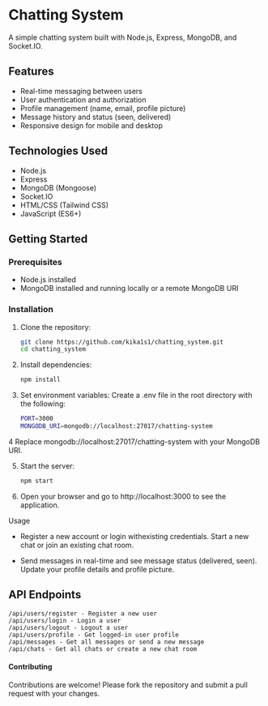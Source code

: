 # Chatting System

A simple chatting system built with Node.js, Express, MongoDB, and Socket.IO.

## Features

- Real-time messaging between users
- User authentication and authorization
- Profile management (name, email, profile picture)
- Message history and status (seen, delivered)
- Responsive design for mobile and desktop

## Technologies Used

- Node.js
- Express
- MongoDB (Mongoose)
- Socket.IO
- HTML/CSS (Tailwind CSS)
- JavaScript (ES6+)

## Getting Started

### Prerequisites

- Node.js installed
- MongoDB installed and running locally or a remote MongoDB URI

### Installation

1. Clone the repository:

   ```bash
   git clone https://github.com/kika1s1/chatting_system.git
   cd chatting_system
   ```
2. Install dependencies:
   ```bash 
   npm install
    ```
3. Set environment variables:
   Create a .env file in the root directory with the following:
   ```bash
   PORT=3000 
   MONGODB_URI=mongodb://localhost:27017/chatting-system 
   ```
4 Replace mongodb://localhost:27017/chatting-system with your MongoDB URI.

5. Start the server:
   ```bash
   npm start
   ```
6. Open your browser and go to http://localhost:3000 to see the application.

Usage
- Register a new account or login withexisting credentials.
Start a new chat or join an existing chat room.

- Send messages in real-time and see message status (delivered, seen).
Update your profile details and profile picture.
## API Endpoints
```
/api/users/register - Register a new user
/api/users/login - Login a user
/api/users/logout - Logout a user
/api/users/profile - Get logged-in user profile
/api/messages - Get all messages or send a new message
/api/chats - Get all chats or create a new chat room
```
#### Contributing
Contributions are welcome! Please fork the repository and submit a pull request with your changes.

